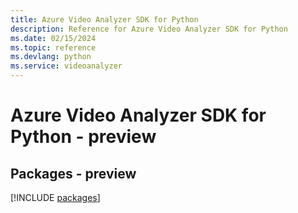```yaml
---
title: Azure Video Analyzer SDK for Python
description: Reference for Azure Video Analyzer SDK for Python
ms.date: 02/15/2024
ms.topic: reference
ms.devlang: python
ms.service: videoanalyzer
---
```

# Azure Video Analyzer SDK for Python - preview
## Packages - preview
[!INCLUDE [packages](video-analyzer-index.md)]